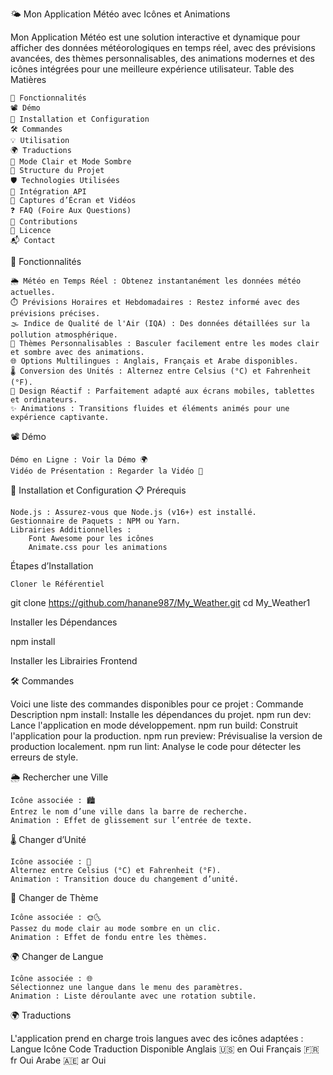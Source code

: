 🌤️ Mon Application Météo avec Icônes et Animations

Mon Application Météo est une solution interactive et dynamique pour afficher des données météorologiques en temps réel, avec des prévisions avancées, des thèmes personnalisables, des animations modernes et des icônes intégrées pour une meilleure expérience utilisateur.
Table des Matières

    🌟 Fonctionnalités
    📽️ Démo
    🚀 Installation et Configuration
    🛠️ Commandes
    💡 Utilisation
    🌍 Traductions
    🎨 Mode Clair et Mode Sombre
    📂 Structure du Projet
    🛡️ Technologies Utilisées
    🔗 Intégration API
    📸 Captures d’Écran et Vidéos
    ❓ FAQ (Foire Aux Questions)
    🤝 Contributions
    📜 Licence
    📬 Contact

🌟 Fonctionnalités

    🌦️ Météo en Temps Réel : Obtenez instantanément les données météo actuelles.
    ⏱️ Prévisions Horaires et Hebdomadaires : Restez informé avec des prévisions précises.
    🌫️ Indice de Qualité de l'Air (IQA) : Des données détaillées sur la pollution atmosphérique.
    🎨 Thèmes Personnalisables : Basculer facilement entre les modes clair et sombre avec des animations.
    🌐 Options Multilingues : Anglais, Français et Arabe disponibles.
    🌡️ Conversion des Unités : Alternez entre Celsius (°C) et Fahrenheit (°F).
    📱 Design Réactif : Parfaitement adapté aux écrans mobiles, tablettes et ordinateurs.
    ✨ Animations : Transitions fluides et éléments animés pour une expérience captivante.

📽️ Démo

    Démo en Ligne : Voir la Démo 🌍
    Vidéo de Présentation : Regarder la Vidéo 🎥

🚀 Installation et Configuration
📋 Prérequis

    Node.js : Assurez-vous que Node.js (v16+) est installé.
    Gestionnaire de Paquets : NPM ou Yarn.
    Librairies Additionnelles :
        Font Awesome pour les icônes
        Animate.css pour les animations

Étapes d’Installation

    Cloner le Référentiel

git clone https://github.com/hanane987/My_Weather.git
cd My_Weather1

Installer les Dépendances

npm install

Installer les Librairies Frontend



🛠️ Commandes

Voici une liste des commandes disponibles pour ce projet :
Commande	         Description
npm install:	   Installe les dépendances du projet.
npm run dev:	   Lance l'application en mode développement.
npm run build:	   Construit l'application pour la production.
npm run preview:   Prévisualise la version de production localement.
npm run lint:	   Analyse le code pour détecter les erreurs de style.

🌦️ Rechercher une Ville

    Icône associée : 🏙️
    Entrez le nom d’une ville dans la barre de recherche.
    Animation : Effet de glissement sur l’entrée de texte.

🌡️ Changer d’Unité

    Icône associée : 🔄
    Alternez entre Celsius (°C) et Fahrenheit (°F).
    Animation : Transition douce du changement d’unité.

🎨 Changer de Thème

    Icône associée : 🌞🌜
    Passez du mode clair au mode sombre en un clic.
    Animation : Effet de fondu entre les thèmes.

🌍 Changer de Langue

    Icône associée : 🌐
    Sélectionnez une langue dans le menu des paramètres.
    Animation : Liste déroulante avec une rotation subtile.

🌍 Traductions

L'application prend en charge trois langues avec des icônes adaptées :
Langue	Icône	Code	Traduction Disponible
Anglais	🇺🇸	en	Oui
Français	🇫🇷	fr	Oui
Arabe	🇦🇪	ar	Oui
